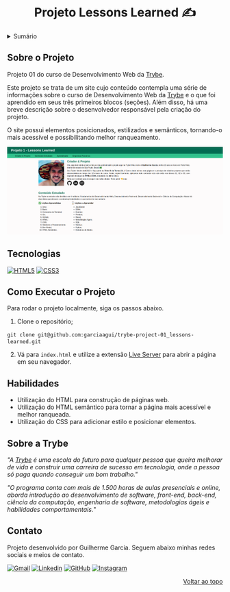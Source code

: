 <a name="readme-top"></a>

<h1 align="center">Projeto Lessons Learned ✍</h1>

<details>
  <summary>Sumário</summary>
  <ol>
    <li><a href="#sobre-o-projeto">Sobre o Projeto</a></li>
    <li><a href="#tecnologias">Tecnologias</a></li>
    <li><a href="#como-executar-o-projeto">Como Executar o Projeto</a></li>
    <li><a href="#habilidades">Habilidades</a></li>
    <li><a href="#sobre-a-trybe">Sobre a Trybe</a></li>
    <li><a href="#contato">Contato</a></li>
  </ol>
</details>

## Sobre o Projeto
Projeto 01 do curso de Desenvolvimento Web da [Trybe](https://www.betrybe.com/).

Este projeto se trata de um site cujo conteúdo contempla uma série de informações sobre o curso de Desenvolvimento Web da [Trybe](https://www.betrybe.com/) e o que foi aprendido em seus três primeiros blocos (seções). Além disso, há uma breve descrição sobre o desenvolvedor responsável pela criação do projeto.

O site possui elementos posicionados, estilizados e semânticos, tornando-o mais acessível e possibilitando melhor ranqueamento.

![Project Lessons Learned][project-screenshot]
<!-- [![Project Lessons Learned][project-screenshot]](https://example.com) -->

## Tecnologias
[![HTML5][html5-badge]][html5-url] [![CSS3][css3-badge]][css3-url]

## Como Executar o Projeto
Para rodar o projeto localmente, siga os passos abaixo.

1. Clone o repositório;
```
git clone git@github.com:garciaagui/trybe-project-01_lessons-learned.git
```
2. Vá para `index.html` e utilize a extensão [Live Server](https://marketplace.visualstudio.com/items?itemName=ritwickdey.LiveServer) para abrir a página em seu navegador.

## Habilidades
<ul>
  <li>Utilização do HTML para construção de páginas web.</li>
  <li>Utilização do HTML semântico para tornar a página mais acessível e melhor ranqueada.</li>
  <li>Utilização do CSS para adicionar estilo e posicionar elementos.</li>
</ul>

## Sobre a Trybe
_"A [Trybe](https://www.betrybe.com/) é uma escola do futuro para qualquer pessoa que queira melhorar de vida e construir uma carreira de sucesso em tecnologia, onde a pessoa só paga quando conseguir um bom trabalho."_

_"O programa conta com mais de 1.500 horas de aulas presenciais e online, aborda introdução ao desenvolvimento de software, front-end, back-end, ciência da computação, engenharia de software, metodologias ágeis e habilidades comportamentais._"

## Contato
Projeto desenvolvido por Guilherme Garcia. Seguem abaixo minhas redes sociais e meios de contato.

[![Gmail][gmail-badge]][gmail-url] [![Linkedin][linkedin-badge]][linkedin-url] [![GitHub][github-badge]][github-url] [![Instagram][instagram-badge]][instagram-url]

<p align="right"><a href="#readme-top">Voltar ao topo</a></p>

<!-- MARKDOWN LINKS & IMAGES -->
[project-screenshot]: ./images/project-screenshot.png
[html5-url]: https://developer.mozilla.org/en-US/docs/Web/HTML
[html5-badge]: https://img.shields.io/badge/HTML5-E34F26?style=for-the-badge&logo=html5&logoColor=white
[css3-url]: https://developer.mozilla.org/en-US/docs/Web/CSS
[css3-badge]: https://img.shields.io/badge/CSS3-1572B6?style=for-the-badge&logo=css3&logoColor=white
[gmail-badge]: https://img.shields.io/badge/Gmail-D14836?style=for-the-badge&logo=gmail&logoColor=white
[gmail-url]: mailto:garciaguig@gmail.com
[linkedin-badge]: https://img.shields.io/badge/LinkedIn-0077B5?style=for-the-badge&logo=linkedin&logoColor=white
[linkedin-url]: https://www.linkedin.com/in/garciaagui/
[github-badge]: https://img.shields.io/badge/GitHub-100000?style=for-the-badge&logo=github&logoColor=white
[github-url]: https://github.com/garciaagui
[instagram-badge]: https://img.shields.io/badge/Instagram-E4405F?style=for-the-badge&logo=instagram&logoColor=white
[instagram-url]: https://www.instagram.com/garciaagui/